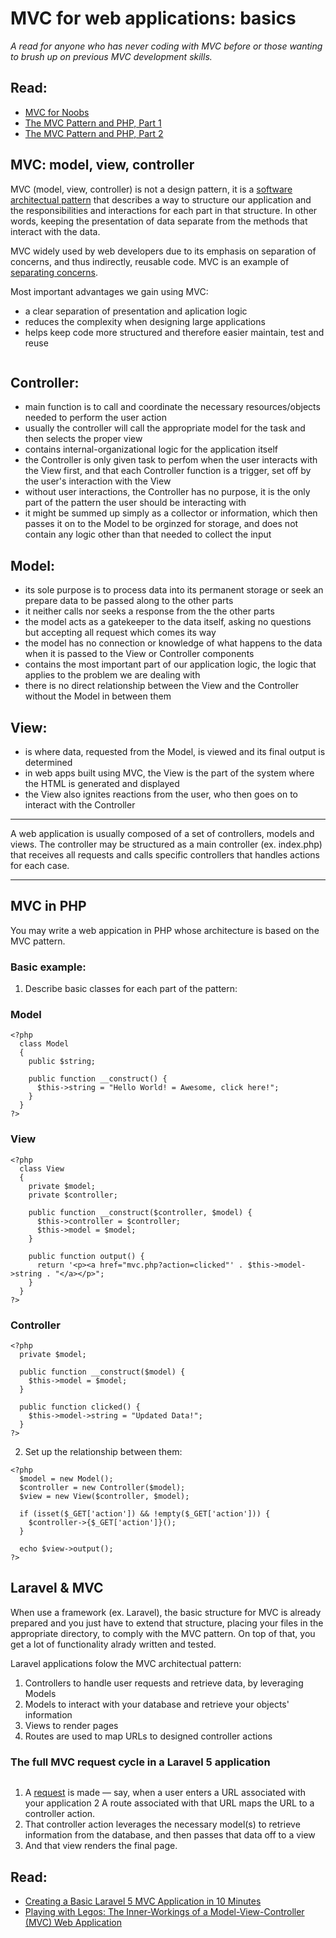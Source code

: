 # MVC for web applications: basics

<i>A read for anyone who has never coding with MVC before or those wanting to brush up on previous MVC development skills.</i>

## Read:
* [MVC for Noobs](https://code.tutsplus.com/tutorials/mvc-for-noobs--net-10488) 
* [The MVC Pattern and PHP, Part 1](https://www.sitepoint.com/the-mvc-pattern-and-php-1/)
* [The MVC Pattern and PHP, Part 2](https://www.sitepoint.com/the-mvc-pattern-and-php-2/)

## MVC: model, view, controller

MVC (model, view, controller) is not a design pattern, it is a [software architectual pattern](https://en.wikipedia.org/wiki/Software_architecture) that describes a way to structure our application and the responsibilities and interactions for each part in that structure. In other words, keeping the presentation of data separate from the methods that interact with the data.

MVC widely used by web developers due to its emphasis on separation of concerns, and thus indirectly, reusable code. MVC is an example of [separating concerns](https://en.wikipedia.org/wiki/Separation_of_concerns#HTML.2C_CSS.2C_JavaScript).

Most important advantages we gain using MVC:
- a clear separation of presentation and aplication logic
- reduces the complexity when designing large applications
- helps keep code more structured and therefore easier maintain, test and reuse

<img src="https://upload.wikimedia.org/wikipedia/commons/thumb/a/a0/MVC-Process.svg/500px-MVC-Process.svg.png" alt="">

## Controller:
- main function is to call and coordinate the necessary resources/objects needed to perform the user action
- usually the controller will call the appropriate model for the task and then selects the proper view
- contains internal-organizational logic for the application itself
- the Controller is only given task to perfom when the user interacts with the View first, and that each Controller function is a trigger, set off by the user's interaction with the View
- without user interactions, the Controller has no purpose, it is the only part of the pattern the user should be interacting with
- it might be summed up simply as a collector or information, which then passes it on to the Model to be orginzed for storage, and does not contain any logic other than that needed to collect the input

## Model:
- its sole purpose is to process data into its permanent storage or seek an prepare data to be passed along to the other parts
- it neither calls nor seeks a response from the the other parts
- the model acts as a gatekeeper to the data itself, asking no questions but accepting all request which comes its way
- the model has no connection or knowledge of what happens to the data when it is passed to the View or Controller components
- contains the most important part of our application logic, the logic that applies to the problem we are dealing with
- there is no direct relationship between the View and the Controller without the Model in between them

## View:
- is where data, requested from the Model, is viewed and its final output is determined
- in web apps built using MVC, the View is the part of the system where the HTML is generated and displayed
- the View also ignites reactions from the user, who then goes on to interact with the Controller

---
A web application is usually composed of a set of controllers, models and views. The controller may be structured as a main controller (ex. index.php) that receives all requests and calls specific controllers that handles actions for each case.

---

## MVC in PHP

You may write a web appication in PHP whose architecture is based on the MVC pattern.

### Basic example:

1) Describe basic classes for each part of the pattern:

### Model
```
<?php
  class Model
  {
    public $string;

    public function __construct() {
      $this->string = "Hello World! = Awesome, click here!";
    }
  }
?>
```

### View
```
<?php
  class View
  {
    private $model;
    private $controller;

    public function __construct($controller, $model) {
      $this->controller = $controller;
      $this->model = $model;
    }

    public function output() {
      return '<p><a href="mvc.php?action=clicked"' . $this->model->string . "</a></p>";
    }
  }
?>
```

### Controller
```
<?php
  private $model;

  public function __construct($model) {
    $this->model = $model;
  }

  public function clicked() {
    $this->model->string = "Updated Data!";
  }
?>
```

2) Set up the relationship between them:
```
<?php
  $model = new Model();
  $controller = new Controller($model);
  $view = new View($controller, $model);

  if (isset($_GET['action']) && !empty($_GET['action'])) {
    $controller->{$_GET['action']}();
  }

  echo $view->output();
?>
```

## Laravel & MVC

When use a framework (ex. Laravel), the basic structure for MVC is already prepared and you just have to extend that structure, placing your files in the appropriate directory, to comply with the MVC pattern. On top of that, you get a lot of functionality alrady written and tested.

Laravel applications folow the MVC architectual pattern:
1. Controllers to handle user requests and retrieve data, by leveraging Models
2. Models to interact with your database and retrieve your objects' information
3. Views to render pages
4. Routes are used to map URLs to designed controller actions

### The full MVC request cycle in a Laravel 5 application

<img src="http://laravelbook.com/images/laravel-architecture/laravel-mvc-components.png" alt="">

1. A [request](https://en.wikipedia.org/wiki/Request%E2%80%93response) is made — say, when a user enters a URL associated with your application
2 A route associated with that URL maps the URL to a controller action.
3. That controller action leverages the necessary model(s) to retrieve information from the database, and then passes that data off to a view
4. And that view renders the final page.

## Read:
* [Creating a Basic Laravel 5 MVC Application in 10 Minutes](https://selftaughtcoders.com/from-idea-to-launch/lesson-17/laravel-5-mvc-application-in-10-minutes/)
* [Playing with Legos: The Inner-Workings of a Model-View-Controller (MVC) Web Application](https://selftaughtcoders.com/model-view-controller-mvc-web-application/)


